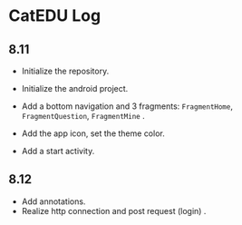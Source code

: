 # CatEDU Log
## 8.11

- Initialize the repository.

- Initialize the android project.

- Add a bottom navigation and 3 fragments: `FragmentHome`, `FragmentQuestion`, `FragmentMine` .

- Add the app icon, set the theme color.

- Add a start activity.

## 8.12

- Add annotations.
- Realize http connection and post request (login) .
